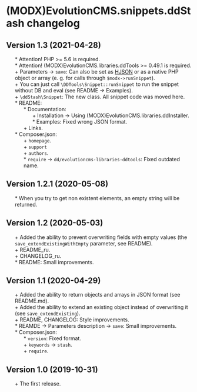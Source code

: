 # (MODX)EvolutionCMS.snippets.ddStash changelog


## Version 1.3 (2021-04-28)
* \* Attention! PHP >= 5.6 is required.
* \* Attention! (MODX)EvolutionCMS.libraries.ddTools >= 0.49.1 is required.
* \+ Parameters → `save`: Can also be set as [HJSON](https://hjson.github.io/) or as a native PHP object or array (e. g. for calls through `$modx->runSnippet`).
* \+ You can just call `\DDTools\Snippet::runSnippet` to run the snippet without DB and eval (see README → Examples).
* \+ `\ddStash\Snippet`: The new class. All snippet code was moved here.
* \* README:
	* \* Documentation:
		* \+ Installation → Using (MODX)EvolutionCMS.libraries.ddInstaller.
		* \* Examples: Fixed wrong JSON format.
	* \+ Links.
* \* Composer.json:
	* \+ `homepage`.
	* \+ `support`
	* \+ `authors`.
	* \* `require` → `dd/evolutioncms-libraries-ddtools`: Fixed outdated name.


## Version 1.2.1 (2020-05-08)
* \* When you try to get non existent elements, an empty string will be returned.


## Version 1.2 (2020-05-03)
* \+ Added the ability to prevent overwriting fields with empty values (the `save_extendExistingWithEmpty` parameter, see README).
* \+ README_ru.
* \+ CHANGELOG_ru.
* \* README: Small improvements.


## Version 1.1 (2020-04-29)
* \+ Added the ability to return objects and arrays in JSON format (see README.md).
* \+ Added the ability to extend an existing object instead of overwriting it (see `save_extendExisting`).
* \+ README, CHANGELOG: Style improvements.
* \* REAMDE → Parameters description → `save`: Small improvements.
* \* Composer.json:
	* \* `version`: Fixed format.
	* \+ `keywords` → `stash`.
	* \+ `require`.


## Version 1.0 (2019-10-31)
* \+ The first release.


<link rel="stylesheet" type="text/css" href="https://DivanDesign.ru/assets/files/ddMarkdown.css" />
<style>ul{list-style:none;}</style>